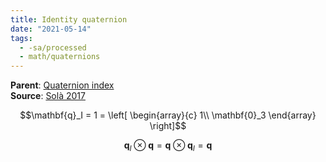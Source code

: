 ```yaml
---
title: Identity quaternion
date: "2021-05-14"
tags:
  - -sa/processed
  - math/quaternions
---
```


**Parent**: [Quaternion index](rotations/quaternion-index.md)  
**Source**: [Solà 2017](solà-2017-quaternion-kinematics-for-eskf.md)

$$\mathbf{q}_I = 1 = \left[ \begin{array}{c} 1\\ \mathbf{0}_3 \end{array} \right]$$

$$\mathbf{q}_I \otimes \mathbf{q}
= \mathbf{q} \otimes \mathbf{q}_I = \mathbf{q}$$